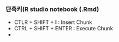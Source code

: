 ### 단축키(R studio notebook (.Rmd)
* CTLR + SHIFT + I   : Insert Chunk
* CTRL + SHIFT + ENTER : Execute Chunk
* 
